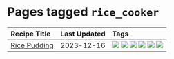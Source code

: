# Pages tagged `rice_cooker`

|Recipe Title|Last Updated|Tags
|:---|:---|:---|
|[Rice Pudding](../recipes/ricepudding.md)|2023-12-16|[![](https://img.shields.io/badge/tag-dairy-e5c1d4)](../tags/dairy.md) [![](https://img.shields.io/badge/tag-dessert-10cdd6)](../tags/dessert.md) [![](https://img.shields.io/badge/tag-easy-e4f90)](../tags/easy.md) [![](https://img.shields.io/badge/tag-rice-4d8aaa)](../tags/rice.md) [![](https://img.shields.io/badge/tag-rice_cooker-e5fa6f)](../tags/rice_cooker.md) [![](https://img.shields.io/badge/tag-vegetarian-6984a1)](../tags/vegetarian.md)|